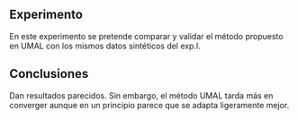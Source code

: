 **Experimento**
---
En este experimento se pretende comparar y validar el método propuesto en UMAL con los mismos datos sintéticos del exp.I.

**Conclusiones**
---
Dan resultados parecidos. Sin embargo, el método UMAL tarda más en converger aunque en un principio parece que se adapta ligeramente mejor.
